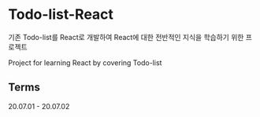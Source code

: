 # Todo-list-React

기존 Todo-list를 React로 개발하여 React에 대한 전반적인 지식을 학습하기 위한 프로젝트

Project for learning React by covering Todo-list

## Terms

20.07.01 - 20.07.02
